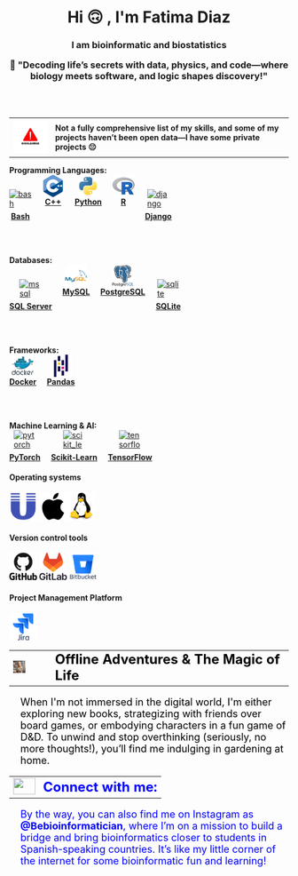 <h1 align="center">Hi  🙃 , I'm Fatima Diaz</h1>
<h3 align="center">I am bioinformatic and biostatistics

🧬 "Decoding life’s secrets with data, physics, and code—where biology meets software, and logic shapes discovery!"</h3>

<br><br> <!-- Space to separate -->      

<table>
  <tr>
    <td><img src="https://raw.githubusercontent.com/fatinataly/fatinataly/refs/heads/main/images/disclaimer.jpg" alt="Disclaimer Image" width="150"></td>
    <td><strong>Not a fully comprehensive list of my skills, and some of my projects haven’t been open data—I have some private projects 😔</strong></td>
  </tr>
</table>

<p align="left">
  <!-- Programming Languages -->
<strong>Programming Languages:</strong><br>
<a href="https://www.gnu.org/software/bash/" target="_blank" rel="noreferrer" style="display: inline-flex; flex-direction: column; align-items: center; margin-right: 15px;">
  <img src="https://www.vectorlogo.zone/logos/gnu_bash/gnu_bash-icon.svg" alt="bash" width="40" height="40"/>
  <strong>Bash</strong>
</a>
<a href="https://www.w3schools.com/cpp/" target="_blank" rel="noreferrer" style="display: inline-flex; flex-direction: column; align-items: center; margin-right: 15px;">
  <img src="https://raw.githubusercontent.com/devicons/devicon/master/icons/cplusplus/cplusplus-original.svg" alt="cplusplus" width="40" height="40"/>
  <strong>C++</strong>
</a>
<a href="https://www.python.org" target="_blank" rel="noreferrer" style="display: inline-flex; flex-direction: column; align-items: center; margin-right: 15px;">
  <img src="https://raw.githubusercontent.com/devicons/devicon/master/icons/python/python-original.svg" alt="python" width="40" height="40"/>
  <strong>Python</strong>
</a>
<a href="https://www.r-project.org/" target="_blank" rel="noreferrer" style="display: inline-flex; flex-direction: column; align-items: center; margin-right: 15px;">
  <img src="https://github.com/devicons/devicon/blob/master/icons/r/r-original.svg" alt="R" width="40" height="40"/>
  <strong>R</strong>
</a>
<a href="https://www.djangoproject.com/" target="_blank" rel="noreferrer" style="display: inline-flex; flex-direction: column; align-items: center; margin-right: 15px;">
  <img src="https://cdn.worldvectorlogo.com/logos/django.svg" alt="django" width="40" height="40"/>
  <strong>Django</strong>
</a>

<br><br> <!-- Space to separate -->

<!-- Databases -->
<strong>Databases:</strong><br>
<a href="https://www.microsoft.com/en-us/sql-server" target="_blank" rel="noreferrer" style="display: inline-flex; flex-direction: column; align-items: center; margin-right: 15px;">
  <img src="https://www.svgrepo.com/show/303229/microsoft-sql-server-logo.svg" alt="mssql" width="40" height="40"/>
  <strong>SQL Server</strong>
</a>
<a href="https://www.mysql.com/" target="_blank" rel="noreferrer" style="display: inline-flex; flex-direction: column; align-items: center; margin-right: 15px;">
  <img src="https://raw.githubusercontent.com/devicons/devicon/master/icons/mysql/mysql-original-wordmark.svg" alt="mysql" width="40" height="40"/>
  <strong>MySQL</strong>
</a>
<a href="https://www.postgresql.org" target="_blank" rel="noreferrer" style="display: inline-flex; flex-direction: column; align-items: center; margin-right: 15px;">
  <img src="https://raw.githubusercontent.com/devicons/devicon/master/icons/postgresql/postgresql-original-wordmark.svg" alt="postgresql" width="40" height="40"/>
  <strong>PostgreSQL</strong>
</a>
<a href="https://www.sqlite.org/" target="_blank" rel="noreferrer" style="display: inline-flex; flex-direction: column; align-items: center; margin-right: 15px;">
  <img src="https://www.vectorlogo.zone/logos/sqlite/sqlite-icon.svg" alt="sqlite" width="40" height="40"/>
  <strong>SQLite</strong>
</a>

<br><br> <!-- Space to separate -->

<!-- Frameworks -->
<strong>Frameworks:</strong><br>
<a href="https://www.docker.com/" target="_blank" rel="noreferrer" style="display: inline-flex; flex-direction: column; align-items: center; margin-right: 15px;">
  <img src="https://raw.githubusercontent.com/devicons/devicon/master/icons/docker/docker-original-wordmark.svg" alt="docker" width="40" height="40"/>
  <strong>Docker</strong>
</a>
<a href="https://pandas.pydata.org/" target="_blank" rel="noreferrer" style="display: inline-flex; flex-direction: column; align-items: center; margin-right: 15px;">
  <img src="https://raw.githubusercontent.com/devicons/devicon/2ae2a900d2f041da66e950e4d48052658d850630/icons/pandas/pandas-original.svg" alt="pandas" width="40" height="40"/>
  <strong>Pandas</strong>
</a>

  <br><br> <!-- Space to separate -->
<!-- Machine Learning & AI -->
<strong>Machine Learning & AI:</strong><br>
<a href="https://pytorch.org/" target="_blank" rel="noreferrer" style="display: inline-flex; flex-direction: column; align-items: center; margin-right: 15px;">
  <img src="https://www.vectorlogo.zone/logos/pytorch/pytorch-icon.svg" alt="pytorch" width="40" height="40"/>
  <strong>PyTorch</strong>
</a>
<a href="https://scikit-learn.org/" target="_blank" rel="noreferrer" style="display: inline-flex; flex-direction: column; align-items: center; margin-right: 15px;">
  <img src="https://upload.wikimedia.org/wikipedia/commons/0/05/Scikit_learn_logo_small.svg" alt="scikit_learn" width="40" height="40"/>
  <strong>Scikit-Learn</strong>
</a>
<a href="https://www.tensorflow.org" target="_blank" rel="noreferrer" style="display: inline-flex; flex-direction: column; align-items: center; margin-right: 15px;">
  <img src="https://www.vectorlogo.zone/logos/tensorflow/tensorflow-icon.svg" alt="tensorflow" width="40" height="40"/>
  <strong>TensorFlow</strong>
</a>

</p>

#### Operating systems

<img src="https://github.com/devicons/devicon/blob/master/icons/unix/unix-original.svg" title="Unix" height=50 width=50 /> <img src="https://github.com/devicons/devicon/blob/master/icons/apple/apple-original.svg" title="Apple" height=50 width=50 /><img src="https://raw.githubusercontent.com/devicons/devicon/master/icons/linux/linux-original.svg" title="Linux" height=50 width=50 />



#### Version control tools

<img src="https://github.com/devicons/devicon/blob/master/icons/github/github-original-wordmark.svg" title="GitHub" height=50 width=50 /> <img src="https://github.com/devicons/devicon/blob/master/icons/gitlab/gitlab-original-wordmark.svg" title="GitLab" height=50 width=50 /> <img src="https://github.com/devicons/devicon/blob/master/icons/bitbucket/bitbucket-original-wordmark.svg" title="BitBucket" height=50 width=50 />

#### Project Management Platform
<img src="https://github.com/devicons/devicon/blob/master/icons/jira/jira-original-wordmark.svg" title="Jira" height=50 width=50 />

<table>
  <tr>
    <td style="width: 15%;">
      <img src="https://raw.githubusercontent.com/fatinataly/fatinataly/refs/heads/main/images/elantris.webp" width="35%">
    </td>
    <td style="vertical-align: middle;">
      <span style="font-size: 24px; font-weight: bold; color: #000000;">
        Offline Adventures & The Magic of Life
      </span>
    </td>
  </tr>
</table>

<p style="font-size: 18px; color: #000000; margin-left: 20px;">
  When I'm not immersed in the digital world, I'm either exploring new books, strategizing with friends over board games, or embodying characters in a fun game of D&D.  
  To unwind and stop overthinking (seriously, no more thoughts!), you’ll find me indulging in gardening at home.
</p>


<table>
  <tr>
    <td style="width: 40px;">
      <img src="https://raw.githubusercontent.com/rahuldkjain/github-profile-readme-generator/master/src/images/icons/Social/instagram.svg" height="30" width="40">
    </td>
    <td style="vertical-align: middle;">
      <span style="font-size: 24px; font-weight: bold; color: #0000FF;">
        Connect with me:
      </span>
    </td>
  </tr>
</table>

<p style="font-size: 18px; color: #0000FF; margin-left: 20px;">
  By the way, you can also find me on Instagram as <strong>@Bebioinformatician</strong>,  
  where I’m on a mission to build a bridge and bring bioinformatics closer to students in Spanish-speaking countries.  
  It’s like my little corner of the internet for some bioinformatic fun and learning!
</p>
